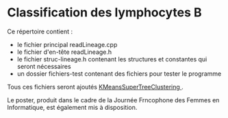 # Classification des lymphocytes B

Ce répertoire contient :
- le fichier principal readLineage.cpp
- le fichier d'en-tête readLineage.h
- le fichier struc-lineage.h contenant les structures et constantes qui seront nécessaires
- un dossier fichiers-test contenant des fichiers pour tester le programme

Tous ces fichiers seront ajoutés [ KMeansSuperTreeClustering ](https://github.com/tahiri-lab/KMeansSuperTreeClustering).

Le poster, produit dans le cadre de la Journée Frncophone des Femmes en Informatique, est également mis à disposition.
